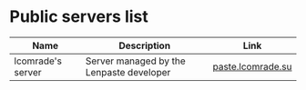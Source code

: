 # Public servers list

| Name              | Description                              | Link                                           |
| ----------------- | ---------------------------------------- | ---------------------------------------------- |
| lcomrade's server | Server managed by the Lenpaste developer | [paste.lcomrade.su](https://paste.lcomrade.su) |
